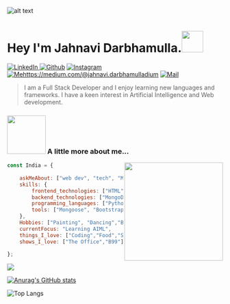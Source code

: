 
<img src="https://user-images.githubusercontent.com/76477365/116803973-cd8cb100-ab38-11eb-8581-b16988fb2b41.png" style="center" alt="alt text" width="auto" height="auto" >

# Hey I'm Jahnavi Darbhamulla.<img src="https://media.giphy.com/media/mGcNjsfWAjY5AEZNw6/giphy.gif" width="50"></h2> <a href="https://www.linkedin.com/in/jahnavi-darbhamulla-0a4280201/" target="_blank"><img alt="LinkedIn" src="https://img.shields.io/badge/linkedin-%230077B5.svg?&style=for-the-badge&logo=linkedin&logoColor=white" />
</a> 
<a href="https://github.com/JahnaviDarbhamulla" target="_blank"><img alt="Github" src="https://img.shields.io/badge/GitHub-%2312100E.svg?&style=for-the-badge&logo=Github&logoColor=white" /></a> 
<a href="https://www.instagram.com/janworxx/" target="_blank"><img alt="Instagram" src="https://img.shields.io/badge/Instagram-E4405F?style=for-the-badge&logo=instagram&logoColor=white" /></a> 
<a href="https://medium.com/@jahnavi.darbhamulla" target="_blank"><img alt="Mehttps://medium.com/@jahnavi.darbhamulladium" src="https://img.shields.io/badge/medium-%2312100E.svg?&style=for-the-badge&logo=medium&logoColor=white" /></a>
<a href="mailto:jahnavi.darbhamulla@gmail.com" target="_blank"><img alt="Mail" src="https://img.shields.io/badge/Gmail-D14836?style=for-the-badge&logo=gmail&logoColor=white" /></a>

 <br>
 
 > I am a Full Stack Developer and I enjoy learning new languages and frameworks. 
 > I have a keen interest in Artificial Intelligence and Web development.
 

 
<!--   # Skills

 * Frontend Technologies: HTML, CSS, Javascript
 * Backend Technologies: MongoDB, Node.js, REST API
 * Programming Languages: Python, C, C++
 * Tools and Technologies: Mongoose, Bootstrap, Jquery, Postman API -->
 

### <img src="https://media2.giphy.com/media/26gR2lRjcT37ROvyE/giphy.gif?cid=ecf05e478xias3dnddkjzlmux20kfmfz49jbjse9wqjb9y15&rid=giphy.gif&ct=s" width="90"> A little more about me...  
<img align='right' bottom="80vw" src="https://cdn.discordapp.com/attachments/768075447488610316/877729829649264650/femalecodertocat.png" width="230">

```javascript
const India = {
 
    askMeAbout: ["web dev", "tech", "ML", "deep learning"],
    skills: {
        frontend_technologies: ["HTML", "CSS", "Javascript"],
        backend_technologies: ["MongoDB", "Node.js", "REST API"],
        programming_languages: ["Python", "C", "C++"],
        tools: ["Mongoose", "Bootstrap", "Jquery", "Postman API","Adobe Illustrator"]
    },
    Hobbies: ["Painting", "Dancing","Badminton","Journalling"],
    currentFocus: "Learning AIML",
    things_I_love: ["Coding","Food","Sleep"],
    shows_I_love: ["The Office","B99"]
    
};
```


 
  ![](https://komarev.com/ghpvc/?username=JahnaviDarbhamulla&color=red)
 
 [![Anurag's GitHub stats](https://github-readme-stats.vercel.app/api?username=JahnaviDarbhamulla&show_icons=true&theme=radical)](https://github.com/anuraghazra/github-readme-stats)



![Top Langs](https://github-readme-stats.vercel.app/api/top-langs/?username=JahnaviDarbhamulla&theme=radical) 

<p>
  
</p>
